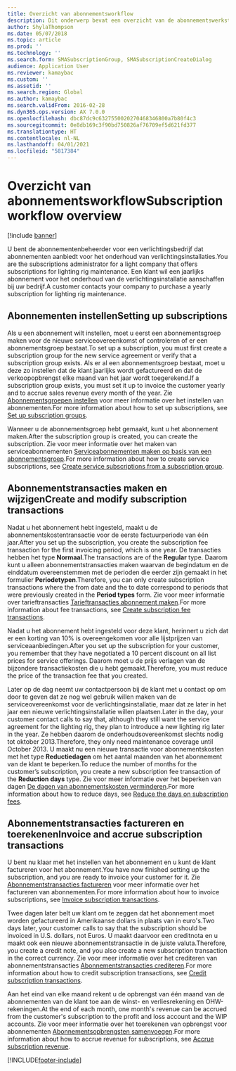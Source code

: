 ```yaml
---
title: Overzicht van abonnementsworkflow
description: Dit onderwerp bevat een overzicht van de abonnementswerkstroom.
author: ShylaThompson
ms.date: 05/07/2018
ms.topic: article
ms.prod: ''
ms.technology: ''
ms.search.form: SMASubscriptionGroup, SMASubscriptionCreateDialog
audience: Application User
ms.reviewer: kamaybac
ms.custom: ''
ms.assetid: ''
ms.search.region: Global
ms.author: kamaybac
ms.search.validFrom: 2016-02-28
ms.dyn365.ops.version: AX 7.0.0
ms.openlocfilehash: dbc87dc9c6327550020270468346800a7b80f4c3
ms.sourcegitcommit: 0e8db169c3f90bd750826af76709ef5d621fd377
ms.translationtype: HT
ms.contentlocale: nl-NL
ms.lasthandoff: 04/01/2021
ms.locfileid: "5817384"
---
```

# <a name="subscription-workflow-overview"></a><span data-ttu-id="6d917-103">Overzicht van abonnementsworkflow</span><span class="sxs-lookup"><span data-stu-id="6d917-103">Subscription workflow overview</span></span> 

[!include [banner](../includes/banner.md)]


<span data-ttu-id="6d917-104">U bent de abonnementenbeheerder voor een verlichtingsbedrijf dat abonnementen aanbiedt voor het onderhoud van verlichtingsinstallaties.</span><span class="sxs-lookup"><span data-stu-id="6d917-104">You are the subscriptions administrator for a light company that offers subscriptions for lighting rig maintenance.</span></span> <span data-ttu-id="6d917-105">Een klant wil een jaarlijks abonnement voor het onderhoud van de verlichtingsinstallatie aanschaffen bij uw bedrijf.</span><span class="sxs-lookup"><span data-stu-id="6d917-105">A customer contacts your company to purchase a yearly subscription for lighting rig maintenance.</span></span>

## <a name="setting-up-subscriptions"></a><span data-ttu-id="6d917-106">Abonnementen instellen</span><span class="sxs-lookup"><span data-stu-id="6d917-106">Setting up subscriptions</span></span>

<span data-ttu-id="6d917-107">Als u een abonnement wilt instellen, moet u eerst een abonnementsgroep maken voor de nieuwe serviceovereenkomst of controleren of er een abonnementsgroep bestaat.</span><span class="sxs-lookup"><span data-stu-id="6d917-107">To set up a subscription, you must first create a subscription group for the new service agreement or verify that a subscription group exists.</span></span> <span data-ttu-id="6d917-108">Als er al een abonnementsgroep bestaat, moet u deze zo instellen dat de klant jaarlijks wordt gefactureerd en dat de verkoopopbrengst elke maand van het jaar wordt toegerekend.</span><span class="sxs-lookup"><span data-stu-id="6d917-108">If a subscription group exists, you must set it up to invoice the customer yearly and to accrue sales revenue every month of the year.</span></span> <span data-ttu-id="6d917-109">Zie [Abonnementsgroepen instellen](set-up-subscription-groups.md) voor meer informatie over het instellen van abonnementen.</span><span class="sxs-lookup"><span data-stu-id="6d917-109">For more information about how to set up subscriptions, see [Set up subscription groups](set-up-subscription-groups.md).</span></span>

<span data-ttu-id="6d917-110">Wanneer u de abonnementsgroep hebt gemaakt, kunt u het abonnement maken.</span><span class="sxs-lookup"><span data-stu-id="6d917-110">After the subscription group is created, you can create the subscription.</span></span> <span data-ttu-id="6d917-111">Zie voor meer informatie over het maken van serviceabonnementen [Serviceabonnementen maken op basis van een abonnementsgroep](create-service-subscriptions-from-subscription-group.md).</span><span class="sxs-lookup"><span data-stu-id="6d917-111">For more information about how to create service subscriptions, see [Create service subscriptions from a subscription group](create-service-subscriptions-from-subscription-group.md).</span></span>

## <a name="create-and-modify-subscription-transactions"></a><span data-ttu-id="6d917-112">Abonnementstransacties maken en wijzigen</span><span class="sxs-lookup"><span data-stu-id="6d917-112">Create and modify subscription transactions</span></span>

<span data-ttu-id="6d917-113">Nadat u het abonnement hebt ingesteld, maakt u de abonnementskostentransactie voor de eerste factuurperiode van één jaar.</span><span class="sxs-lookup"><span data-stu-id="6d917-113">After you set up the subscription, you create the subscription fee transaction for the first invoicing period, which is one year.</span></span> <span data-ttu-id="6d917-114">De transacties hebben het type **Normaal**.</span><span class="sxs-lookup"><span data-stu-id="6d917-114">The transactions are of the **Regular** type.</span></span> <span data-ttu-id="6d917-115">Daarom kunt u alleen abonnementstransacties maken waarvan de begindatum en de einddatum overeenstemmen met de perioden die eerder zijn gemaakt in het formulier **Periodetypen**.</span><span class="sxs-lookup"><span data-stu-id="6d917-115">Therefore, you can only create subscription transactions where the from date and the to date correspond to periods that were previously created in the **Period types** form.</span></span> <span data-ttu-id="6d917-116">Zie voor meer informatie over tarieftransacties [Tarieftransacties abonnement maken](create-subscription-fee-transactions.md).</span><span class="sxs-lookup"><span data-stu-id="6d917-116">For more information about fee transactions, see [Create subscription fee transactions](create-subscription-fee-transactions.md).</span></span>

<span data-ttu-id="6d917-117">Nadat u het abonnement hebt ingesteld voor deze klant, herinnert u zich dat er een korting van 10% is overeengekomen voor alle lijstprijzen van serviceaanbiedingen.</span><span class="sxs-lookup"><span data-stu-id="6d917-117">After you set up the subscription for your customer, you remember that they have negotiated a 10 percent discount on all list prices for service offerings.</span></span> <span data-ttu-id="6d917-118">Daarom moet u de prijs verlagen van de bijzondere transactiekosten die u hebt gemaakt.</span><span class="sxs-lookup"><span data-stu-id="6d917-118">Therefore, you must reduce the price of the transaction fee that you created.</span></span>

<span data-ttu-id="6d917-119">Later op de dag neemt uw contactpersoon bij de klant met u contact op om door te geven dat ze nog wel gebruik willen maken van de serviceovereenkomst voor de verlichtingsinstallatie, maar dat ze later in het jaar een nieuwe verlichtingsinstallatie willen plaatsen.</span><span class="sxs-lookup"><span data-stu-id="6d917-119">Later in the day, your customer contact calls to say that, although they still want the service agreement for the lighting rig, they plan to introduce a new lighting rig later in the year.</span></span> <span data-ttu-id="6d917-120">Ze hebben daarom de onderhoudsovereenkomst slechts nodig tot oktober 2013.</span><span class="sxs-lookup"><span data-stu-id="6d917-120">Therefore, they only need maintenance coverage until October 2013.</span></span> <span data-ttu-id="6d917-121">U maakt nu een nieuwe transactie voor abonnementskosten met het type **Reductiedagen** om het aantal maanden van het abonnement van de klant te beperken.</span><span class="sxs-lookup"><span data-stu-id="6d917-121">To reduce the number of months for the customer’s subscription, you create a new subscription fee transaction of the **Reduction days** type.</span></span> <span data-ttu-id="6d917-122">Zie voor meer informatie over het beperken van dagen [De dagen van abonnementskosten verminderen](reduce-the-days-on-subscription-fees.md).</span><span class="sxs-lookup"><span data-stu-id="6d917-122">For more information about how to reduce days, see [Reduce the days on subscription fees](reduce-the-days-on-subscription-fees.md).</span></span>

## <a name="invoice-and-accrue-subscription-transactions"></a><span data-ttu-id="6d917-123">Abonnementstransacties factureren en toerekenen</span><span class="sxs-lookup"><span data-stu-id="6d917-123">Invoice and accrue subscription transactions</span></span>

<span data-ttu-id="6d917-124">U bent nu klaar met het instellen van het abonnement en u kunt de klant factureren voor het abonnement.</span><span class="sxs-lookup"><span data-stu-id="6d917-124">You have now finished setting up the subscription, and you are ready to invoice your customer for it.</span></span> <span data-ttu-id="6d917-125">Zie [Abonnementstransacties factureren](invoice-subscription-transactions.md) voor meer informatie over het factureren van abonnementen.</span><span class="sxs-lookup"><span data-stu-id="6d917-125">For more information about how to invoice subscriptions, see [Invoice subscription transactions](invoice-subscription-transactions.md).</span></span>

<span data-ttu-id="6d917-126">Twee dagen later belt uw klant om te zeggen dat het abonnement moet worden gefactureerd in Amerikaanse dollars in plaats van in euro's.</span><span class="sxs-lookup"><span data-stu-id="6d917-126">Two days later, your customer calls to say that the subscription should be invoiced in U.S. dollars, not Euros.</span></span> <span data-ttu-id="6d917-127">U maakt daarvoor een creditnota en u maakt ook een nieuwe abonnementstransactie in de juiste valuta.</span><span class="sxs-lookup"><span data-stu-id="6d917-127">Therefore, you create a credit note, and you also create a new subscription transaction in the correct currency.</span></span> <span data-ttu-id="6d917-128">Zie voor meer informatie over het crediteren van abonnementstransacties [Abonnementstransacties crediteren](credit-subscription-transactions.md).</span><span class="sxs-lookup"><span data-stu-id="6d917-128">For more information about how to credit subscription transactions, see [Credit subscription transactions](credit-subscription-transactions.md).</span></span>

<span data-ttu-id="6d917-129">Aan het eind van elke maand rekent u de opbrengst van één maand van de abonnementen van de klant toe aan de winst- en verliesrekening en OHW-rekeningen.</span><span class="sxs-lookup"><span data-stu-id="6d917-129">At the end of each month, one month's revenue can be accrued from the customer's subscription to the profit and loss account and the WIP accounts.</span></span> <span data-ttu-id="6d917-130">Zie voor meer informatie over het toerekenen van opbrengst voor abonnementen [Abonnementsopbrengsten samenvoegen](accrue-subscription-revenue.md).</span><span class="sxs-lookup"><span data-stu-id="6d917-130">For more information about how to accrue revenue for subscriptions, see [Accrue subscription revenue](accrue-subscription-revenue.md).</span></span>

  




[!INCLUDE[footer-include](../../includes/footer-banner.md)]